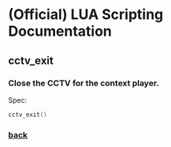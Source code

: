 
# (Official) LUA Scripting Documentation

## cctv_exit

### Close the CCTV for the context player.

Spec:
```lua
cctv_exit()
```

### [back](../other)
